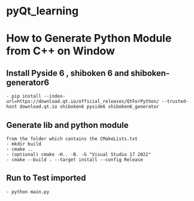 # pyQt_learning

# How to Generate Python Module from C++ on Window
## Install Pyside 6 , shiboken 6 and shiboken-generator6
    - pip install --index-url=https://download.qt.io/official_releases/QtForPython/ --trusted-host download.qt.io shiboken6 pyside6 shiboken6_generator

## Generate lib and python module
    from the folder which contains the CMakeLists.txt
    - mkdir build
    - cmake ..
    - (optional) cmake -H.. -B. -G "Visual Studio 17 2022"
    - cmake --build . --target install --config Release

## Run to Test imported
    - python main.py
